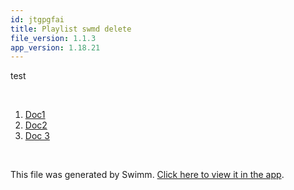 ```yaml
---
id: jtgpgfai
title: Playlist swmd delete
file_version: 1.1.3
app_version: 1.18.21
---
```


<!-- Intro - Do not remove this comment -->
test

<br/>

<!-- Steps - Do not remove this comment -->
1. [Doc1](doc1.9oke0xm0.sw.md)
2. [Doc2](doc2.w3y47yrr.sw.md)
3. [Doc 3](doc-3.xd7c3hxg.sw.md)


<br/>

This file was generated by Swimm. [Click here to view it in the app](https://swimm-web-app--swmdv3-develop-staging-a696gm5o.web.app/repos/Z2l0aHViJTNBJTNBY3NoYXJwLXNoYXVsLXRlc3QlM0ElM0Fzd2ltbWlv/playlists/jtgpgfai).
